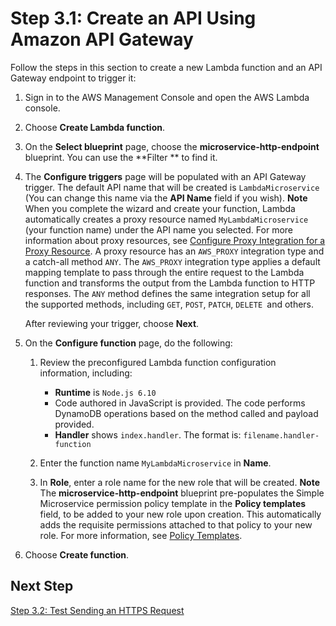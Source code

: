 # Step 3\.1: Create an API Using Amazon API Gateway<a name="with-on-demand-https-example-configure-event-source_2"></a>

Follow the steps in this section to create a new Lambda function and an API Gateway endpoint to trigger it:

1. Sign in to the AWS Management Console and open the AWS Lambda console\.

1. Choose **Create Lambda function**\.

1. On the **Select blueprint** page, choose the **microservice\-http\-endpoint** blueprint\. You can use the **Filter ** to find it\.

1. The **Configure triggers** page will be populated with an API Gateway trigger\. The default API name that will be created is `LambdaMicroservice` \(You can change this name via the **API Name** field if you wish\)\.
**Note**  
When you complete the wizard and create your function, Lambda automatically creates a proxy resource named `MyLambdaMicroservice` \(your function name\) under the API name you selected\. For more information about proxy resources, see [Configure Proxy Integration for a Proxy Resource](http://docs.aws.amazon.com/apigateway/latest/developerguide/api-gateway-set-up-simple-proxy.html)\. A proxy resource has an `AWS_PROXY` integration type and a catch\-all method `ANY`\. The `AWS_PROXY` integration type applies a default mapping template to pass through the entire request to the Lambda function and transforms the output from the Lambda function to HTTP responses\. The `ANY` method defines the same integration setup for all the supported methods, including `GET`, `POST`, `PATCH`, `DELETE `and others\. 

   After reviewing your trigger, choose **Next**\.

1. On the **Configure function** page, do the following:

   1. Review the preconfigured Lambda function configuration information, including:
      + **Runtime** is `Node.js 6.10`
      + Code authored in JavaScript is provided\. The code performs DynamoDB operations based on the method called and payload provided\.
      + **Handler** shows `index.handler`\. The format is: `filename.handler-function` 

   1. Enter the function name `MyLambdaMicroservice` in **Name**\.

   1. In **Role**, enter a role name for the new role that will be created\.
**Note**  
The **microservice\-http\-endpoint** blueprint pre\-populates the Simple Microservice permission policy template in the **Policy templates** field, to be added to your new role upon creation\. This automatically adds the requisite permissions attached to that policy to your new role\. For more information, see [Policy Templates](policy-templates.md)\.

1. Choose **Create function**\.

## Next Step<a name="with-on-demand-https-example-exe-role-next-step_2"></a>

 [Step 3\.2: Test Sending an HTTPS Request](with-on-demand-https-example-configure-event-source-test-end-to-end_1.md) 